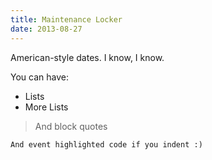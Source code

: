 ```yaml
---
title: Maintenance Locker
date: 2013-08-27
---
```

American-style dates. I know, I know.

You can have:
* Lists
* More Lists

> And block quotes

    And event highlighted code if you indent :)
